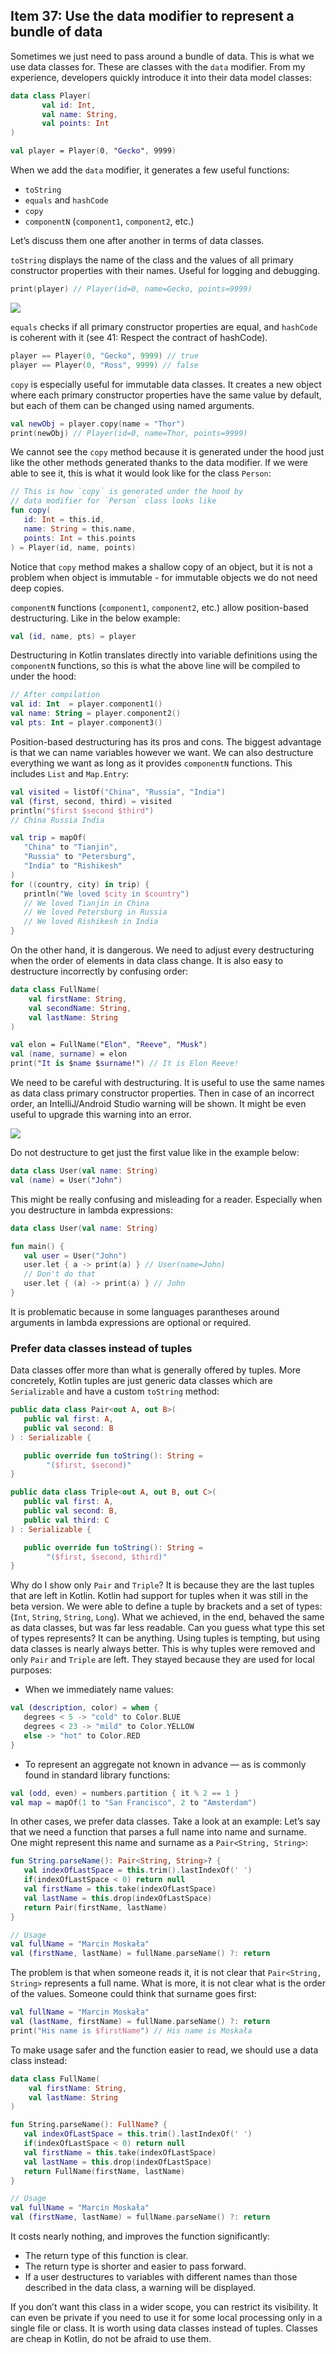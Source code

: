 ## Item 37: Use the data modifier to represent a bundle of data

Sometimes we just need to pass around a bundle of data. This is what we use data classes for. These are classes with the `data` modifier. From my experience, developers quickly introduce it into their data model classes:

``` kotlin
data class Player(
       val id: Int,
       val name: String,
       val points: Int
)

val player = Player(0, "Gecko", 9999)
```

When we add the `data` modifier, it generates a few useful functions:

- `toString`
- `equals` and `hashCode`
- `copy`
- `componentN` (`component1`, `component2`, etc.)

Let’s discuss them one after another in terms of data classes.

`toString` displays the name of the class and the values of all primary constructor properties with their names. Useful for logging and debugging.

``` kotlin
print(player) // Player(id=0, name=Gecko, points=9999)
```

![](../../assets/chapter6/chapter6-1.png)

`equals` checks if all primary constructor properties are equal, and `hashCode` is coherent with it (see 41: Respect the contract of hashCode).

``` kotlin
player == Player(0, "Gecko", 9999) // true
player == Player(0, "Ross", 9999) // false
```

`copy` is especially useful for immutable data classes. It creates a new object where each primary constructor properties have the same value by default, but each of them can be changed using named arguments.

``` kotlin
val newObj = player.copy(name = "Thor")
print(newObj) // Player(id=0, name=Thor, points=9999)
```

We cannot see the `copy` method because it is generated under the hood just like the other methods generated thanks to the data modifier. If we were able to see it, this is what it would look like for the class `Person`:

``` kotlin
// This is how `copy` is generated under the hood by
// data modifier for `Person` class looks like
fun copy(
   id: Int = this.id,
   name: String = this.name,
   points: Int = this.points
) = Player(id, name, points)
```

Notice that `copy` method makes a shallow copy of an object, but it is not a problem when object is immutable - for immutable objects we do not need deep copies. 

`componentN` functions (`component1`, `component2`, etc.) allow position-based destructuring. Like in the below example:

``` kotlin
val (id, name, pts) = player
```

Destructuring in Kotlin translates directly into variable definitions using the `componentN` functions, so this is what the above line will be compiled to under the hood:

``` kotlin
// After compilation
val id: Int  = player.component1()
val name: String = player.component2()
val pts: Int = player.component3()
```

Position-based destructuring has its pros and cons. The biggest advantage is that we can name variables however we want. We can also destructure everything we want as long as it provides `componentN` functions. This includes `List` and `Map.Entry`:

``` kotlin
val visited = listOf("China", "Russia", "India")
val (first, second, third) = visited
println("$first $second $third")
// China Russia India

val trip = mapOf(
   "China" to "Tianjin",
   "Russia" to "Petersburg",
   "India" to "Rishikesh"
)
for ((country, city) in trip) {
   println("We loved $city in $country")
   // We loved Tianjin in China
   // We loved Petersburg in Russia
   // We loved Rishikesh in India
}
```

On the other hand, it is dangerous. We need to adjust every destructuring when the order of elements in data class change. It is also easy to destructure incorrectly by confusing order:

``` kotlin
data class FullName(
    val firstName: String,
    val secondName: String,
    val lastName: String
)

val elon = FullName("Elon", "Reeve", "Musk")
val (name, surname) = elon
print("It is $name $surname!") // It is Elon Reeve!
```

We need to be careful with destructuring. It is useful to use the same names as data class primary constructor properties. Then in case of an incorrect order, an IntelliJ/Android Studio warning will be shown. It might be even useful to upgrade this warning into an error. 

![](../../assets/chapter6/chapter6-2.png)

Do not destructure to get just the first value like in the example below:

``` kotlin
data class User(val name: String)
val (name) = User("John")
```

This might be really confusing and misleading for a reader. Especially when you destructure in lambda expressions:

``` kotlin
data class User(val name: String)

fun main() {
   val user = User("John")
   user.let { a -> print(a) } // User(name=John)
   // Don't do that
   user.let { (a) -> print(a) } // John
}
```

It is problematic because in some languages parantheses around arguments in lambda expressions are optional or required.

### Prefer data classes instead of tuples

Data classes offer more than what is generally offered by tuples. More concretely, Kotlin tuples are just generic data classes which are `Serializable` and have a custom `toString` method:

``` kotlin
public data class Pair<out A, out B>(
   public val first: A,
   public val second: B
) : Serializable {

   public override fun toString(): String = 
        "($first, $second)"
}

public data class Triple<out A, out B, out C>(
   public val first: A,
   public val second: B,
   public val third: C
) : Serializable {

   public override fun toString(): String = 
        "($first, $second, $third)"
}
```

Why do I show only `Pair` and `Triple`? It is because they are the last tuples that are left in Kotlin. Kotlin had support for tuples when it was still in the beta version. We were able to define a tuple by brackets and a set of types: (`Int`, `String`, `String`, `Long`). What we achieved, in the end, behaved the same as data classes, but was far less readable. Can you guess what type this set of types represents? It can be anything. Using tuples is tempting, but using data classes is nearly always better. This is why tuples were removed and only `Pair` and `Triple` are left. They stayed because they are used for local purposes:

- When we immediately name values:

``` kotlin
val (description, color) = when {
   degrees < 5 -> "cold" to Color.BLUE
   degrees < 23 -> "mild" to Color.YELLOW
   else -> "hot" to Color.RED
}
```

- To represent an aggregate not known in advance — as is commonly found in standard library functions:

``` kotlin
val (odd, even) = numbers.partition { it % 2 == 1 }
val map = mapOf(1 to "San Francisco", 2 to "Amsterdam")
```

In other cases, we prefer data classes. Take a look at an example: Let’s say that we need a function that parses a full name into name and surname. One might represent this name and surname as a `Pair<String, String>`:

``` kotlin
fun String.parseName(): Pair<String, String>? {
   val indexOfLastSpace = this.trim().lastIndexOf(' ')
   if(indexOfLastSpace < 0) return null
   val firstName = this.take(indexOfLastSpace)
   val lastName = this.drop(indexOfLastSpace)
   return Pair(firstName, lastName)
}

// Usage
val fullName = "Marcin Moskała"
val (firstName, lastName) = fullName.parseName() ?: return
```

The problem is that when someone reads it, it is not clear that `Pair<String, String>` represents a full name. What is more, it is not clear what is the order of the values. Someone could think that surname goes first:

``` kotlin
val fullName = "Marcin Moskała"
val (lastName, firstName) = fullName.parseName() ?: return
print("His name is $firstName") // His name is Moskała
```

To make usage safer and the function easier to read, we should use a data class instead:

``` kotlin
data class FullName(
    val firstName: String, 
    val lastName: String
)

fun String.parseName(): FullName? {
   val indexOfLastSpace = this.trim().lastIndexOf(' ')
   if(indexOfLastSpace < 0) return null
   val firstName = this.take(indexOfLastSpace)
   val lastName = this.drop(indexOfLastSpace)
   return FullName(firstName, lastName)
}

// Usage
val fullName = "Marcin Moskała"
val (firstName, lastName) = fullName.parseName() ?: return
```

It costs nearly nothing, and improves the function significantly:

- The return type of this function is clear.
- The return type is shorter and easier to pass forward. 
- If a user destructures to variables with different names than those described in the data class, a warning will be displayed. 

If you don’t want this class in a wider scope, you can restrict its visibility. It can even be private if you need to use it for some local processing only in a single file or class. It is worth using data classes instead of tuples. Classes are cheap in Kotlin, do not be afraid to use them.